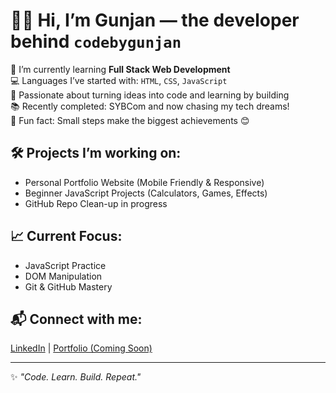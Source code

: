 # 👩‍💻 Hi, I’m Gunjan — the developer behind `codebygunjan`

🌱 I’m currently learning **Full Stack Web Development**  
💻 Languages I’ve started with: `HTML`, `CSS`, `JavaScript`  
🚀 Passionate about turning ideas into code and learning by building  
📚 Recently completed: SYBCom and now chasing my tech dreams!  
📌 Fun fact: Small steps make the biggest achievements 😊

## 🛠️ Projects I’m working on:
- Personal Portfolio Website (Mobile Friendly & Responsive)
- Beginner JavaScript Projects (Calculators, Games, Effects)
- GitHub Repo Clean-up in progress

## 📈 Current Focus:
- JavaScript Practice  
- DOM Manipulation  
- Git & GitHub Mastery

## 📬 Connect with me:
[LinkedIn](#) | [Portfolio (Coming Soon)](#)

---
✨ *"Code. Learn. Build. Repeat."*


<!---
codebygunjan/codebygunjan is a ✨ special ✨ repository because its `README.md` (this file) appears on your GitHub profile.
You can click the Preview link to take a look at your changes.
--->
